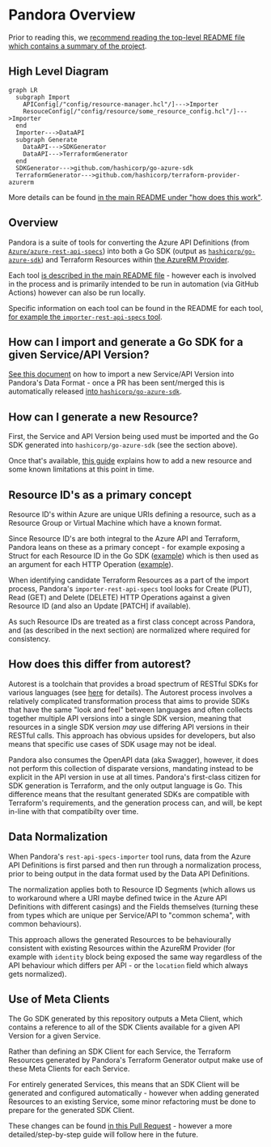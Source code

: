 # Pandora Overview

Prior to reading this, we [recommend reading the top-level README file which contains a summary of the project](../README.md).

## High Level Diagram

```mermaid
graph LR
  subgraph Import
    APIConfig[/"config/resource-manager.hcl"/]--->Importer
    ResouceConfig[/"config/resource/some_resource_config.hcl"/]--->Importer
  end
  Importer--->DataAPI
  subgraph Generate
    DataAPI--->SDKGenerator
    DataAPI--->TerraformGenerator
  end
  SDKGenerator--->github.com/hashicorp/go-azure-sdk
  TerraformGenerator--->github.com/hashicorp/terraform-provider-azurerm
```

More details can be found [in the main README under "how does this work"](https://github.com/hashicorp/pandora#how-does-this-work).

## Overview

Pandora is a suite of tools for converting the Azure API Definitions (from [`Azure/azure-rest-api-specs`](https://github.com/Azure/azure-rest-api-specs)) into both a Go SDK (output as [`hashicorp/go-azure-sdk`](https://github.com/hashicorp/go-azure-sdk)) and Terraform Resources within [the AzureRM Provider](https://github.com/hashicorp/terraform-provider-azurerm).

Each tool [is described in the main README file](https://github.com/hashicorp/pandora) - however each is involved in the process and is primarily intended to be run in automation (via GitHub Actions) however can also be run locally.

Specific information on each tool can be found in the README for each tool, [for example the `importer-rest-api-specs` tool](https://github.com/hashicorp/pandora/tree/main/tools/importer-rest-api-specs).

## How can I import and generate a Go SDK for a given Service/API Version?

[See this document](resource-manager-service-import.md) on how to import a new Service/API Version into Pandora's Data Format - once a PR has been sent/merged this is automatically released [into `hashicorp/go-azure-sdk`](https://github.com/hashicorp/go-azure-sdk).

## How can I generate a new Resource?

First, the Service and API Version being used must be imported and the Go SDK generated into `hashicorp/go-azure-sdk` (see the section above).

Once that's available, [this guide](resource-manager-generate-new-resource.md) explains how to add a new resource and some known limitations at this point in time.

## Resource ID's as a primary concept

Resource ID's within Azure are unique URIs defining a resource, such as a Resource Group or Virtual Machine which have a known format.

Since Resource ID's are both integral to the Azure API and Terraform, Pandora leans on these as a primary concept - for example exposing a Struct for each Resource ID in the Go SDK ([example](https://github.com/hashicorp/go-azure-sdk/blob/02bf8d8d30faa69d2a9f347e33a751e9d4342b56/resource-manager/compute/2022-03-02/disks/id_disk.go#L12-L29)) which is then used as an argument for each HTTP Operation ([example](https://github.com/hashicorp/go-azure-sdk/blob/02bf8d8d30faa69d2a9f347e33a751e9d4342b56/resource-manager/compute/2022-03-02/disks/method_get_autorest.go#L20)).

When identifying candidate Terraform Resources as a part of the import process, Pandora's `importer-rest-api-specs` tool looks for Create (PUT), Read (GET) and Delete (DELETE) HTTP Operations against a given Resource ID (and also an Update [PATCH] if available).

As such Resource IDs are treated as a first class concept across Pandora, and (as described in the next section) are normalized where required for consistency.

## How does this differ from autorest?

Autorest is a toolchain that provides a broad spectrum of RESTful SDKs for various languages (see [here](https://github.com/Azure/autorest/blob/main/docs/introduction.md) for details). The Autorest process involves a relatively complicated transformation process that aims to provide SDKs that have the same "look and feel" between languages and often collects together multiple API versions into a single SDK version, meaning that resources in a single SDK version _may_ use differing API versions in their RESTful calls. This approach has obvious upsides for developers, but also means that specific use cases of SDK usage may not be ideal.

Pandora also consumes the OpenAPI data (aka Swagger), however, it does not perform this collection of disparate versions, mandating instead to be explicit in the API version in use at all times. Pandora's first-class citizen for SDK generation is Terraform, and the only output language is Go. This difference means that the resultant generated SDKs are compatible with Terraform's requirements, and the generation process can, and will, be kept in-line with that compatibilty over time.

## Data Normalization

When Pandora's `rest-api-specs-importer` tool runs, data from the Azure API Definitions is first parsed and then run through a normalization process, prior to being output in the data format used by the Data API Definitions.

The normalization applies both to Resource ID Segments (which allows us to workaround where a URI maybe defined twice in the Azure API Definitions with different casings) and the Fields themselves (turning these from types which are unique per Service/API to "common schema", with common behaviours).

This approach allows the generated Resources to be behaviourally consistent with existing Resources within the AzureRM Provider (for example with `identity` block being exposed the same way regardless of the API behaviour which differs per API - or the `location` field which always gets normalized).

## Use of Meta Clients

The Go SDK generated by this repository outputs a Meta Client, which contains a reference to all of the SDK Clients available for a given API Version for a given Service.

Rather than defining an SDK Client for each Service, the Terraform Resources generated by Pandora's Terraform Generator output make use of these Meta Clients for each Service.

For entirely generated Services, this means that an SDK Client will be generated and configured automatically - however when adding generated Resources to an existing Service, some minor refactoring must be done to prepare for the generated SDK Client.

These changes can be found [in this Pull Request](https://github.com/hashicorp/terraform-provider-azurerm/pull/18633/files#diff-c47c90c4f797ec0d7d497ca95d39073297ddc58f40fb188b6b7ce81e981d4baaR6-R17) - however a more detailed/step-by-step guide will follow here in the future.
